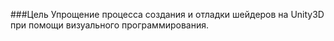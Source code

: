 ###Цель 
Упрощение процесса создания и отладки шейдеров на Unity3D при помощи визуального программирования.